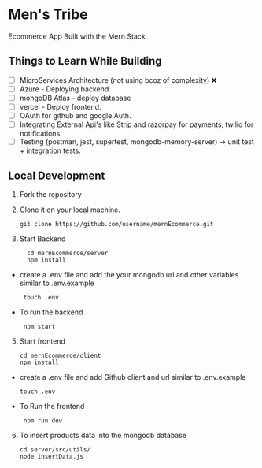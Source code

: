 # Men's Tribe

Ecommerce App Built with the Mern Stack.

## Things to Learn While Building

* [ ] MicroServices Architecture (not using bcoz of complexity) ❌
* [ ] Azure - Deploying backend.
* [ ] mongoDB Atlas - deploy database
* [ ] vercel - Deploy frontend.
* [ ] OAuth for github and google Auth.
* [ ] Integrating External Api's like Strip and razorpay for payments, twilio for notifications.
* [ ] Testing (postman, jest, supertest, mongodb-memory-server) -> unit test + integration tests.

## Local Development

1. Fork the repository
2. Clone it on your local machine.

   ```
   git clone https://github.com/username/mernEcommerce.git
   ```
3. Start Backend

   ```
     cd mernEcommerce/server
     npm install
   ```

* create a .env file and add the your mongodb uri and other variables similar to .env.example

  ```
   touch .env
  ```
* To run the backend

  ```
   npm start
  ```

5. Start frontend

   ```
   cd mernEcommerce/client
   npm install
   ```

* create a .env file and add Github client and url similar to .env.example

  ```
  touch .env
  ```
* To Run the frontend

  ```
   npm run dev
  ```

6. To insert products data into the mongodb database
   ```
   cd server/src/utils/
   node insertData.js
   ```
